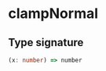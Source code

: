 # clampNormal

## Type signature

<!-- prettier-ignore-start -->
```typescript
(x: number) => number
```
<!-- prettier-ignore-end -->
